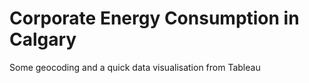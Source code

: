 # Corporate Energy Consumption in Calgary
Some geocoding and a quick data visualisation from Tableau